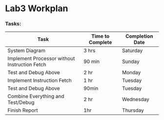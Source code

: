# Lab3 Workplan

### Tasks:
Task | Time to Complete | Completion Date
-----|-----|-----
System Diagram|3 hrs|Saturday
Implement Processor without Instruction Fetch|90 min|Sunday
Test and Debug Above|2 hr|Monday
Implement Instruction Fetch|1 hr|Tuesday
Test and Debug Above|90min|Tuesday
Combine Everything and Test/Debug|2 hr| Wednesday
Finish Report|1hr|Thursday

